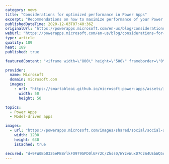 ```yaml
---
category: news
title: "Considerations for optimized performance in Power Apps"
excerpt: "Recommendations on how to maximize performance of your Power Apps "
publishedDateTime: 2020-12-03T07:40:36Z
originalUrl: "https://powerapps.microsoft.com/en-us/blog/considerations-for-optimized-performance-in-power-apps/"
webUrl: "https://powerapps.microsoft.com/en-us/blog/considerations-for-optimized-performance-in-power-apps/"
type: article
quality: 189
heat: 189
published: true

featuredContent: "<iframe width=\"800\" height=\"500\" frameborder=\"0\" src=\"https://www.youtube.com/embed/jcKoqC9Vfmo\" allow=\"accelerometer; autoplay; encrypted-media; gyroscope; picture-in-picture\" allowfullscreen></iframe>"

provider:
  name: Microsoft
  domain: microsoft.com
  images:
    - url: "https://smartableai.github.io/microsoft-power-apps/assets/images/organizations/microsoft.com-50x50.jpg"
      width: 50
      height: 50

topics:
  - Power Apps
  - Model-driven apps

images:
  - url: "https://powerapps.microsoft.com/images/shared/social/social-share-post-ignite.png"
    width: 1200
    height: 630
    isCached: true

secured: "d+9FW0Bo0326ePBBrlkFO979GPD0lGFr2C/Zhss0/WYzvWuxD7CzA4UEbWQ5qjOdzoiSjNFH6MOB0uJg3/uU2Q/O5FZBRDDZq+uM5U4a9BQQKogRW2e/PEnhdyraI5JMR37wwwiQ4gPv4Bf/xUl+s+vr1/DCDagEngy89JQQbE0STPd3gefH4E3n8i1L0PQKRMJIoQ1vpby30DbWNMRBjTMzJAJtS8tBKlMl5mIrfv80huGCgv6H+J5Z4ufxOkRv/ivTJ61i/v2R/qgKxFefy1PM6cqMamXfOio/YUdI44lQFu9or6s1PfFf3zLycIhB91bvjYOOum21EYP4EAoxAbrrV9oDV7iJYNjvcjCXmuUiVLcsnrmzFTd46Ll5X9XsYzKJ4VUCkY3/UWSDaeudy8SX8VrMoTlsN2mRRnP7WCEp7OnTIizCXnHkFm+Qhq1ueDJCUcCeP6B5Hd8ftLBmkA==;ugUEWH7CwhBLO5CYAGJZSA=="
---
```


